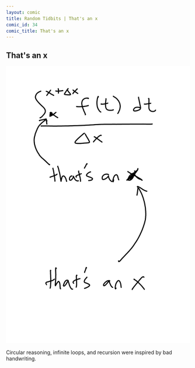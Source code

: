 ```yaml
---
layout: comic
title: Random Tidbits | That's an x
comic_id: 34
comic_title: That's an x
---
```


## That's an x

<img id="img34" class="img-fluid" src="/assets/images/34.png">

Circular reasoning, infinite loops, and recursion were inspired by bad handwriting.
